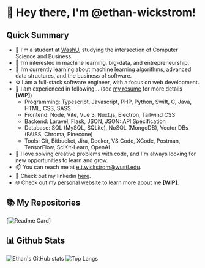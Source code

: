 # 👋 Hey there, I'm @ethan-wickstrom!

## Quick Summary
- 🏫 I'm a student at [WashU](https://cse.wustl.edu/academics/undergraduate/BS-Business-Computer-Science.html), studying the intersection of Computer Science and Business.
- 👀 I’m interested in machine learning, big-data, and entrepreneurship.
- 🌱 I’m currently learning about machine learning algorithms, advanced data structures, and the business of software.
- ⚙️ I am a full-stack software engineer, with a focus on web development.
- 🧠 I am experienced in following... (see [my resume](https://ethan-wickstrom.com/resume.pdf) for more details **[WIP]**)
  - Programming: Typescript, Javascript, PHP, Python, Swift, C, Java, HTML, CSS, SASS 
  - Frontend: Node, Vite, Vue 3, Nuxt.js, Electron, Tailwind CSS
  - Backend: Laravel, Flask, JSON, JSON: API Specification
  - Database: SQL (MySQL, SQLite), NoSQL (MongoDB), Vector DBs (FAISS, Chroma, Pinecone)
  - Tools: Git, Bitbucket, Jira, Docker, VS Code, XCode, Postman, TensorFlow, SciKit-Learn, OpenAI
- 🔨 I love solving creative problems with code, and I'm always looking for new opportunities to learn and grow.
- 📫 You can reach me at [e.t.wickstrom@wustl.edu](mailto:e.t.wickstrom@wustl.edu).
- 🧳 Check out my linkedin [here](https://www.linkedin.com/in/ethan-wickstrom/).
- 🌐 Check out my [personal website](https://ethan-wickstrom.com) to learn more about me **[WIP]**.

## 📚 My Repositories
[![Readme Card](https://github-readme-stats.vercel.app/api/pin/?username=ethan-wickstrom&repo=ethan-wickstrom&theme=dark)]

## 📊 Github Stats
![Ethan's GitHub stats](https://github-readme-stats.vercel.app/api?username=ethan-wickstrom&count_private=true&show_icons=true&theme=dark)
![Top Langs](https://github-readme-stats.vercel.app/api/top-langs/?username=ethan-wickstrom&layout=compact&theme=dark)
